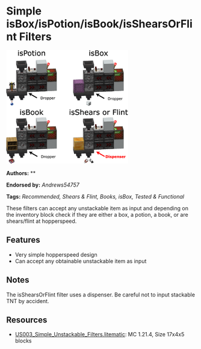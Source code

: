 # Simple isBox/isPotion/isBook/isShearsOrFlint Filters
<img alt="unstackabledrawio.png" src="images/unstackabledrawio.png?raw=1" height="300px">

**Authors:** **

**Endorsed by:** *Andrews54757*

**Tags:** *Recommended, Shears & Flint, Books, isBox, Tested & Functional*

These filters can accept any unstackable item as input and depending on the inventory block check if they are either a box, a potion, a book, or are shears/flint at hopperspeed.

## Features
- Very simple hopperspeed design
- Can accept any obtainable unstackable item as input

## Notes
The isShearsOrFlint filter uses a dispenser. Be careful not to input stackable TNT by accident.

## Resources
- [US003_Simple_Unstackable_Filters.litematic](attachments/US003_Simple_Unstackable_Filters.litematic): MC 1.21.4, Size 17x4x5 blocks
